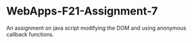 # WebApps-F21-Assignment-7
An assignment on java script modifying the DOM and using anonymous callback functions.

